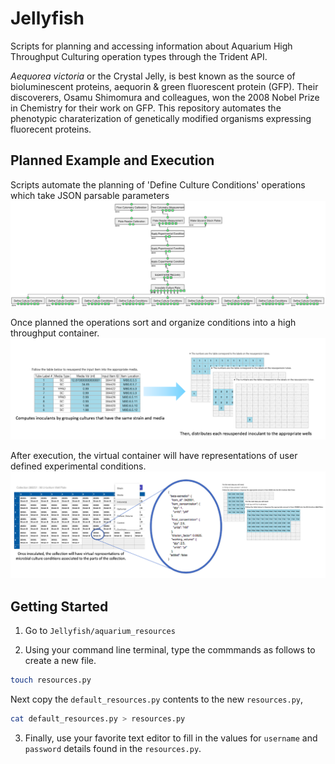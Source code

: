 # Jellyfish
Scripts for planning and accessing information about Aquarium High Throughput Culturing operation types through the Trident API.

_Aequorea victoria_ or the Crystal Jelly, is best known as the source of bioluminescent proteins, aequorin & green fluorescent protein (GFP). Their discoverers, Osamu Shimomura and colleagues, won the 2008 Nobel Prize in Chemistry for their work on GFP. This repository automates the phenotypic charaterization of genetically modified organisms expressing fluorecent proteins.

## Planned Example and Execution

Scripts automate the planning of 'Define Culture Conditions' operations which take JSON parsable parameters 
![High Throughput Culturing Plan](/docs/_images/plan_example.png?raw=true "High Throughput Culturing Plan")

Once planned the operations sort and organize conditions into a high throughput container.
![Inoculate Culture Plate Example](/docs/_images/inoculate_culture_plate_example.png?raw=true "Inoculate Culture Plate Example")

After execution, the virtual container will have representations of user defined experimental conditions.
![Culture Component Representations](/docs/_images/cultureComponent_representation.png?raw=true "Culture Component Representations")

## Getting Started

1. Go to `Jellyfish/aquarium_resources`

2. Using your command line terminal, type the commmands as follows to create a new file.
```bash
touch resources.py
```
Next copy the `default_resources.py` contents to the new `resources.py`, 
```bash
cat default_resources.py > resources.py
```

3. Finally, use your favorite text editor to fill in the values for `username` and `password` details found in the `resources.py`.
   

